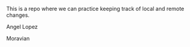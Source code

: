 This is a repo where we can practice keeping track of local and remote 
changes.

Angel Lopez


Moravian

